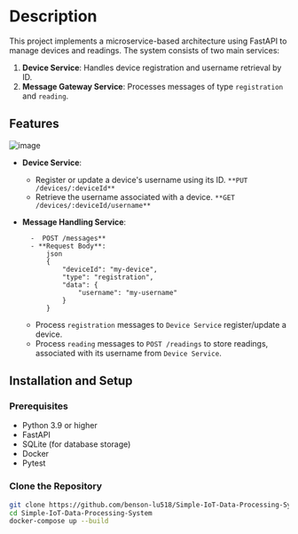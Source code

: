 
# Description

This project implements a microservice-based architecture using FastAPI to manage devices and readings. The system consists of two main services:

1. **Device Service**: Handles device registration and username retrieval by ID.
2. **Message Gateway Service**: Processes messages of type `registration` and `reading`.

## Features

![image](https://github.com/user-attachments/assets/42d571a4-7587-4214-8911-df5b9e07a074)


- **Device Service**:
  - Register or update a device's username using its ID.
  `**PUT /devices/:deviceId**`
  - Retrieve the username associated with a device.
  `**GET /devices/:deviceId/username**`

- **Message Handling Service**:
 
  ```
    -  POST /messages**
    - **Request Body**:
        json
        {
            "deviceId": "my-device",
            "type": "registration",
            "data": {
                "username": "my-username"
            }
        }
    ```
  - Process `registration` messages to `Device Service`  register/update a device.
  - Process `reading` messages to `POST /readings` to store readings, associated with its username from `Device Service`.

## Installation and Setup

### Prerequisites
- Python 3.9 or higher
- FastAPI
- SQLite (for database storage)
- Docker
- Pytest
  
### Clone the Repository
```bash
git clone https://github.com/benson-lu518/Simple-IoT-Data-Processing-System.git
cd Simple-IoT-Data-Processing-System
docker-compose up --build
```
